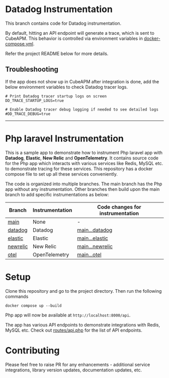 # Datadog Instrumentation

This branch contains code for Datadog instrumentation.

By default, hitting an API endpoint will generate a trace, which is sent to CubeAPM. This behavior is controlled via environment variables in [docker-compose.yml](docker-compose.yml).

Refer the project README below for more details.

## Troubleshooting

If the app does not show up in CubeAPM after integration is done, add the below environment variables to check Datadog tracer logs.

```shell
# Print Datadog tracer startup logs on screen
DD_TRACE_STARTUP_LOGS=true

# Enable Datadog tracer debug logging if needed to see detailed logs
#DD_TRACE_DEBUG=true
```

---

# Php laravel Instrumentation

This is a sample app to demonstrate how to instrument Php laravel app with **Datadog**, **Elastic**, **New Relic** and **OpenTelemetry**. It contains source code for the Php app which interacts with various services like Redis, MySQL etc. to demonstrate tracing for these services. This repository has a docker compose file to set up all these services conveniently.

The code is organized into multiple branches. The main branch has the Php app without any instrumentation. Other branches then build upon the main branch to add specific instrumentations as below:

| Branch                                                                                         | Instrumentation | Code changes for instrumentation                                                                                |
| ---------------------------------------------------------------------------------------------- | --------------- | --------------------------------------------------------------------------------------------------------------- |
| [main](https://github.com/cubeapm/sample_app_php_laravel/tree/main)         | None            | -                                                                                                               |
| [datadog](https://github.com/cubeapm/sample_app_php_laravel/tree/datadog) | Datadog       | [main...datadog](https://github.com/cubeapm/sample_app_php_laravel/compare/main...datadog) |
| [elastic](https://github.com/cubeapm/sample_app_php_laravel/tree/elastic)         | Elastic   | [main...elastic](https://github.com/cubeapm/sample_app_php_laravel/compare/main...elastic)         |
| [newrelic](https://github.com/cubeapm/sample_app_php_laravel/tree/newrelic) | New Relic       | [main...newrelic](https://github.com/cubeapm/sample_app_php_laravel/compare/main...newrelic) |
| [otel](https://github.com/cubeapm/sample_app_php_laravel/tree/otel)         | OpenTelemetry   | [main...otel](https://github.com/cubeapm/sample_app_php_laravel/compare/main...otel)         |

# Setup

Clone this repository and go to the project directory. Then run the following commands

```
docker compose up --build
```

Php app will now be available at `http://localhost:8000/api`.

The app has various API endpoints to demonstrate integrations with Redis, MySQL etc. Check out [routes/api.php](routes/api.php) for the list of API endpoints.

# Contributing

Please feel free to raise PR for any enhancements - additional service integrations, library version updates, documentation updates, etc.